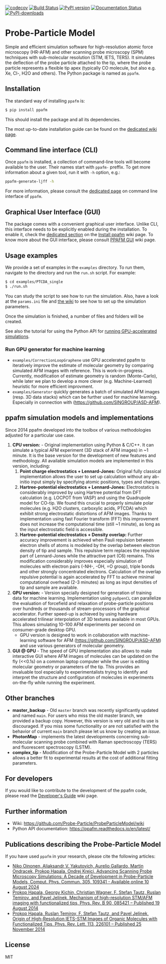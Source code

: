 [![codecov](https://codecov.io/gh/Probe-Particle/ppafm/graph/badge.svg?token=bsFIxZhLJd)](https://codecov.io/gh/Probe-Particle/ppafm)
[![Build Status](https://github.com/Probe-Particle/ppafm/actions/workflows/ci.yml/badge.svg)](https://github.com/Probe-Particle/ppafm/actions)
[![PyPI version](https://badge.fury.io/py/ppafm.svg)](https://badge.fury.io/py/ppafm)
[![Documentation Status](https://readthedocs.org/projects/ppafm/badge/?version=latest)](https://ppafm.readthedocs.io/en/latest/?badge=latest)
[![PyPI-downloads](https://img.shields.io/pypi/dm/ppafm.svg?style=flat)](https://pypistats.org/packages/ppafm)


# Probe-Particle Model

Simple and efficient simulation software for high-resolution atomic force microscopy (HR-AFM) and other scanning probe microscopy (SPM) techniques with sub-molecular resolution (STM, IETS, TERS).
It simulates the deflection of the probe particle attached to the tip, where the probe particle represents a flexible tip apex (typically CO molecule, but also e.g. Xe, Cl-, H2O and others).
The Python package is named as `ppafm`.

## Installation

The standard way of installing `ppafm` is:

```bash
$ pip install ppafm
```

This should install the package and all its dependencies.

The most up-to-date installation guide can be found on the [dedicated wiki page](https://github.com/Probe-Particle/ppafm/wiki/Install-ppafm).

## Command line interface (CLI)

Once `ppafm` is installed, a collection of command-line tools will become available to the user.
Their names start with `ppafm-` preffix.
To get more information about a given tool, run it with `-h` option, e.g.:

```bash
ppafm-generate-ljff -h
```

For more information, please consult the [dedicated page](https://github.com/Probe-Particle/ppafm/wiki/Command-line-interface) on command line interface of `ppafm`.

## Graphical User Interface (GUI)
The package comes with a convenient graphical user interface.
Unlike CLI, this interface needs to be explicitly enabled during the installation.
To enable it, check the [dedicated section](https://github.com/Probe-Particle/ppafm/wiki/Install-ppafm#enable-gpugui-support) on the [Install ppafm](https://github.com/Probe-Particle/ppafm/wiki/Install-ppafm#enable-gpugui-support) wiki page.
To know more about the GUI interface, please consult [PPAFM GUI](https://github.com/Probe-Particle/ppafm/wiki/PPAFM-GUI) wiki page.

## Usage examples

We provide a set of examples in the `examples` directory.
To run them, navigate to the directory and run the `run.sh` script.
For example:

```bash
$ cd examples/PTCDA_single
$ ./run.sh
```

You can study the script to see how to run the simulation.
Also, have a look at the `params.ini` file and [the wiki](https://github.com/Probe-Particle/ppafm/wiki/Params) to see how to set up the simulation parameters.

Once the simulation is finished, a number of files and folders will be created.

See also the tutorial for using the Python API for [running GPU-accelerated simulations](https://ppafm.readthedocs.io/en/latest/tutorials/afmulator-tutorial.html).

### Run GPU generator for machine learning

* `examples/CorrectionLoopGraphene` use GPU accelerated ppafm to iteratively improve the estimate of molecular geometry by comparing simulated AFM images with reference. This is work-in-progress. Currently, modification of estimate geometry is random (Monte-Carlo), while later we plan to develop a more clever (e.g. Machine-Learned) heuristic for more efficient improvment.
* `examples/Generator` quickly generates a batch of simulated AFM images (resp. 3D data stacks) which can be further used for machine learning. Especially in connection with (https://github.com/SINGROUP/ASD-AFM).

## ppafm simulation models and implementations

Since 2014 ppafm developed into the toolbox of various methodologies adjusted for a particular use case.

1. **CPU version:** - Original implementation using Python & C/C++. It can simulate a typical AFM experiment (3D stack of AFM images) in ~1 minute. It is the base version for the development of new features and methodology. All available simulation models are implemented in this version, including:
   1. **Point charge electrostatics + Lennard-Jones:** Original fully classical implementation allows the user to set up calculation without any ab-initio input simply by specifying atomic positions, types and charges.
   2. **Hartree-potential electrostatics + Lennard-Jones:** Electrostatics is considerably improved by using Hartree potential from DFT calculation (e.g. LOCPOT from VASP) and using the Quadrupole model for CO-tip. We found this crucial to properly simulate polar molecules (e.g. H2O clusters, carboxylic acids, PTCDA) which exhibit strong electrostatic distortions of AFM images. Thanks to implementation using fast Fourier transform (FFT) this improvement does not increase the computational time (still ~1 minute), as long as the input electrostatic field is accessible.
   3. **Hartree-potential electrostatics + Density overlap:** Further accuracy improvement is achieved when Pauli repulsion between electron shells of atoms is modeled by the overlap between electron density of tip and sample. This repulsive term replaces the repulsive part of Lennard-Jones while the attractive part (C6) remains. This modification considerably improves especially simulation of molecules with electron pairs (-NH-, -OH, =O group), triple bonds and other strongly concentrated electrons. Calculation of the overlap repulsive potential is again accelerated by FFT to achieve minimal computational overhead (2-3 minutes) as long as input densities of tip and sample are available.
2. **GPU version:** - Version specially designed for generation of training data for machine learning. Implementation using `pyOpenCL` can parallelize the evaluation of forcefield and relaxation of probe-particle positions over hundreds or thousands of stream-processors of the graphical accelerator. Further speed-up is achieved by using hardware accelerated trilinear interpolation of 3D textures available in most GPUs. This allows simulating 10-100 AFM experiments per second on consumer-grade desktop GPU.
   * GPU version is designed to work in collaboration with machine-learning software for AFM (https://github.com/SINGROUP/ASD-AFM) and use various generators of molecular geometry.
3. **GUI @ GPU** - The speed of GPU implementation also allows to make interactive GUI where AFM images of molecules can be updated on the fly (<<0.1s) on a common laptop computer while the user is editing molecular geometry or parameters of the tip. This provides an invaluable tool especially to experimentalists trying to identify and interpret the structure and configuration of molecules in experiments on-the-fly while running the experiment.

## Other branches

* **master_backup** - Old `master` branch was recently significantly updated and named `main`. For users who miss the old master branch, we provided a backup copy. However, this version is very old and its use is discouraged. If you miss some functionality or are not satisfied with the behavior of current `main` branch please let us know by creating an *issue*.
* **PhotonMap** - implements the latest developments concerning sub-molecular scanning probe combined with Raman spectroscopy (TERS) and fluorescent spectroscopy (LSTM).
* **complex_tip** - Modification of the Probe-Particle Model with 2 particles allows a better fit to experimental results at the cost of additional fitting parameters.


## For developers

If you would like to contribute to the development of the ppafm code, please read the [Developer's Guide](https://github.com/Probe-Particle/ppafm/wiki/For-Developers) wiki page.

## Further information
- Wiki: https://github.com/Probe-Particle/ProbeParticleModel/wiki
- Python API documentation: https://ppafm.readthedocs.io/en/latest/

## Publications describing the Probe-Particle Model

If you have used `ppafm` in your research, please cite the following articles:
* [Niko Oinonen, Aliaksandr V. Yakutovich, Aurelio Gallardo, Martin Ondracek, Prokop Hapala, Ondrej Krejci, Advancing Scanning Probe Microscopy Simulations: A Decade of Development in Probe-Particle Models, Comput. Phys. Commun. 305, 109341 - Available online 10 August 2024](https://doi.org/10.1016/j.cpc.2024.109341)
* [Prokop Hapala, Georgy Kichin, Christian Wagner, F. Stefan Tautz, Ruslan Temirov, and Pavel Jelínek, Mechanism of high-resolution STM/AFM imaging with functionalized tips, Phys. Rev. B 90, 085421 – Published 19 August 2014](http://journals.aps.org/prb/abstract/10.1103/PhysRevB.90.085421)
* [Prokop Hapala, Ruslan Temirov, F. Stefan Tautz, and Pavel Jelínek, Origin of High-Resolution IETS-STM Images of Organic Molecules with Functionalized Tips, Phys. Rev. Lett. 113, 226101 – Published 25 November 2014](http://journals.aps.org/prl/abstract/10.1103/PhysRevLett.113.226101)

## License
MIT
